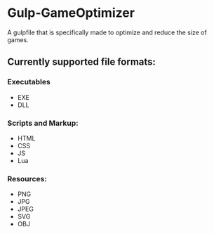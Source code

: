 # Gulp-GameOptimizer

A gulpfile that is specifically made to optimize and reduce the size of games.

## Currently supported file formats:

### Executables

- EXE
- DLL

### Scripts and Markup:

- HTML
- CSS
- JS
- Lua

### Resources:

- PNG
- JPG
- JPEG
- SVG
- OBJ
